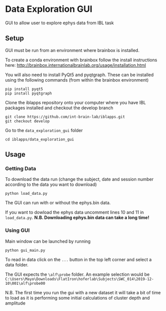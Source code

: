 # Data Exploration GUI

GUI to allow user to explore ephys data from IBL task

## Setup

GUI must be run from an environment where brainbox is installed.

To create a conda environment with brainbox follow the install instructions here:
http://brainbox.internationalbrainlab.org/usage/installation.html

You will also need to install PyQt5 and pyqtgraph.
These can be installed using the following commands (from within the brainbox environment)

```
pip install pyqt5
pip install pyqtgraph
```

Clone the iblapps repository onto your computer where you have IBL packages installed and checkout the develop branch

```
git clone https://github.com/int-brain-lab/iblapps.git
git checkout develop
```

Go to the ```data_exploration_gui``` folder

```
cd iblapps/data_exploration_gui
```

## Usage
### Getting Data
To download the data run (change the subject, date and session number according to the data you want to download)

```
python load_data.py
```

The GUI can run with or without the ephys.bin data. 

If you want to dowload the ephys data uncomment lines 10 and 11 in ```load_data.py```. **N.B. Downloading ephys.bin data can take a long time!**



### Using GUI
Main window can be launched by running

```
python gui_main.py
```

To read in data click on the ```...``` button in the top left corner and select a data folder.

The GUI expects the ```\alf\probe``` folder. An example selection would be 
```C:\Users\Mayo\Downloads\FlatIron\hoferlab\Subjects\SWC_014\2019-12-10\001\alf\probe00```

N.B. The first time you run the gui with a new dataset it will take a bit of time to load as it is performing some initial calculations of cluster depth and amplitude

